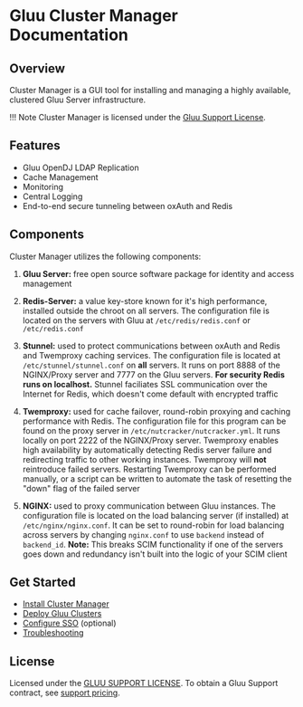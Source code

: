 # Gluu Cluster Manager Documentation
## Overview
Cluster Manager is a GUI tool for installing and managing a highly available, clustered Gluu Server infrastructure. 

!!! Note
    Cluster Manager is licensed under the [Gluu Support License](https://github.com/GluuFederation/cluster-mgr/blob/master/LICENSE). 

## Features

- Gluu OpenDJ LDAP Replication   
- Cache Management   
- Monitoring    
- Central Logging      
- End-to-end secure tunneling between oxAuth and Redis

## Components

Cluster Manager utilizes the following components:

1. **Gluu Server:** free open source software package for identity and access management 

1. **Redis-Server:** a value key-store known for it's high performance, installed outside the chroot on all servers. The configuration file is located on the servers with Gluu at `/etc/redis/redis.conf` or `/etc/redis.conf`

1. **Stunnel:** used to protect communications between oxAuth and Redis and Twemproxy caching services. The configuration file is located at `/etc/stunnel/stunnel.conf` on **all** servers. It runs on port 8888 of the NGINX/Proxy server and 7777 on the Gluu servers. **For security Redis runs on localhost.** Stunnel faciliates SSL communication over the Internet for Redis, which doesn't come default with encrypted traffic

1. **Twemproxy:** used for cache failover, round-robin proxying and caching performance with Redis. The configuration file for this program can be found on the proxy server in `/etc/nutcracker/nutcracker.yml`. It runs locally on port 2222 of the NGINX/Proxy server. Twemproxy enables high availability by automatically detecting Redis server failure and redirecting traffic to other working instances. Twemproxy will **not** reintroduce failed servers. Restarting Twemproxy can be performed manually, or a script can be written to automate the task of resetting the "down" flag of the failed server

1. **NGINX:** used to proxy communication between Gluu instances. The configuration file is located on the load balancing server (if installed) at `/etc/nginx/nginx.conf`. It can be set to round-robin for load balancing across servers by changing `nginx.conf` to use `backend` instead of `backend_id`. **Note:** This breaks SCIM functionality if one of the servers goes down and redundancy isn't built into the logic of your SCIM client

## Get Started
- [Install Cluster Manager](./installation/index.md)   
- [Deploy Gluu Clusters](./deploy/index.md)
- [Configure SSO](./authentication/index.md) (optional)
- [Troubleshooting](./troubleshooting/index.md)

## License
Licensed under the [GLUU SUPPORT LICENSE](https://github.com/GluuFederation/cluster-mgr/blob/master/LICENSE). To obtain a Gluu Support contract, see [support pricing](https://gluu.org/pricing). 



